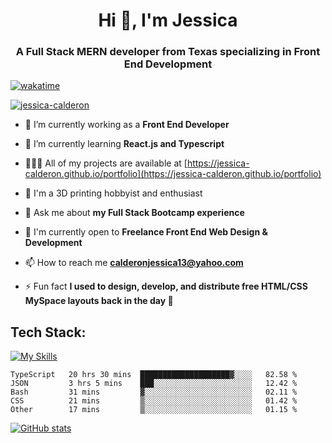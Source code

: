 <h1 align="center">Hi 👋, I'm Jessica</h1>
<h3 align="center">A Full Stack MERN developer from Texas specializing in Front End Development</h3>


<p align="center"> 

[![wakatime](https://wakatime.com/badge/user/b6f070f6-85e7-4ae8-8133-ec6407dead73.svg)](https://wakatime.com/@b6f070f6-85e7-4ae8-8133-ec6407dead73)

<a href="https://github.com/ryo-ma/github-profile-trophy"><img src="https://github-profile-trophy.vercel.app/?username=jessica-calderon&theme=dracula" alt="jessica-calderon" /></a> </p>

- 💼 I’m currently working as a **Front End Developer**

- 🌱 I’m currently learning **React.js and Typescript**

- 👩🏻‍💻 All of my projects are available at [https://jessica-calderon.github.io/portfolio](https://jessica-calderon.github.io/portfolio)

- 🤖 I'm a 3D printing hobbyist and enthusiast

- 💬 Ask me about **my Full Stack Bootcamp experience**

- 📖 I'm currently open to **Freelance Front End Web Design & Development**

- 📫 How to reach me **calderonjessica13@yahoo.com**

- ⚡ Fun fact **I used to design, develop, and distribute free HTML/CSS MySpace layouts back in the day 🫣**


<h2>Tech Stack:</h2>
 
[![My Skills](https://skillicons.dev/icons?i=html,css,md,bootstrap,js,jquery,nodejs,express,jest,mongodb,mysql,codepen,git,github,gitlab,heroku,ai,ps,bash,powershell,raspberrypi,regex,typescript,vscode,wordpress)](https://skillicons.dev)</span>


<!--START_SECTION:waka-->

```text
TypeScript   20 hrs 30 mins  ████████████████████▓░░░░   82.58 %
JSON         3 hrs 5 mins    ███░░░░░░░░░░░░░░░░░░░░░░   12.42 %
Bash         31 mins         ▓░░░░░░░░░░░░░░░░░░░░░░░░   02.11 %
CSS          21 mins         ▒░░░░░░░░░░░░░░░░░░░░░░░░   01.42 %
Other        17 mins         ▒░░░░░░░░░░░░░░░░░░░░░░░░   01.15 %
```

<!--END_SECTION:waka-->

[![GitHub stats](https://github-readme-stats.vercel.app/api?username=jessica-calderon&count_private=true&show_icons=true&theme=midnight-purple)](https://github.com/anuraghazra/github-readme-stats)
